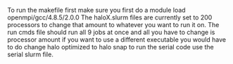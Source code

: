 To run the makefile first make sure you first do a module load openmpi/gcc/4.8.5/2.0.0
The haloX.slurm files are currently set to 200 processors to change that amount to whatever you want to run it on.
The run cmds file should run all 9 jobs at once and all you have to change is processor amount
if you want to use a different executable you would have to do change halo optimized to halo snap
to run the serial code use the serial slurm file. 

